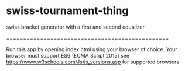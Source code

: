 # swiss-tournament-thing

swiss bracket generator with a first and second equalizer

================================================

Run this app by opening index.html using your browser of choice.
Your browser must support ES6 (ECMA Script 2015)
see https://www.w3schools.com/Js/js_versions.asp for supported browsers